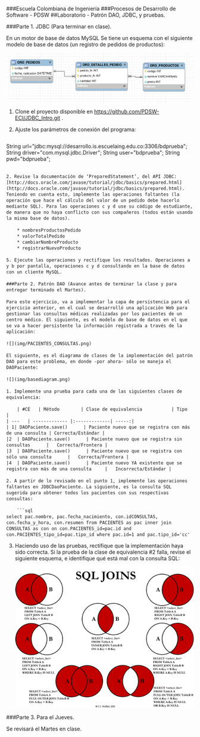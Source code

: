 ###Escuela Colombiana de Ingeniería
###Procesos de Desarrollo de Software - PDSW
##Laboratorio - Patrón DAO, JDBC, y pruebas.

###Parte 1. JDBC (Para terminar en clase).

En un motor de base de datos MySQL Se tiene un esquema con el siguiente modelo de base de datos (un registro de pedidos de productos):

![](img/ex1model.png)


1. Clone el proyecto disponible en https://github.com/PDSW-ECI/JDBC_Intro.git .
3. Ajuste los parámetros de conexión del programa:

	```java
String url="jdbc:mysql://desarrollo.is.escuelaing.edu.co:3306/bdprueba";
String driver="com.mysql.jdbc.Driver";
String user="bdprueba";
String pwd="bdprueba";
```

2. Revise la documentación de ‘PreparedStatement’, del API JDBC:
[http://docs.oracle.com/javase/tutorial/jdbc/basics/prepared.html](http://docs.oracle.com/javase/tutorial/jdbc/basics/prepared.html). Teniendo en cuenta esto, implemente las operaciones faltantes (la operación que hace el cálculo del valor de un pedido debe hacerlo mediante SQL). Para las operaciones c y d use su código de estudiante, de manera que no haya conflicto con sus compañeros (todos están usando la misma base de datos).

	* nombresProductosPedido
	* valorTotalPedido
	* cambiarNombreProducto
	* registrarNuevoProducto

5. Ejecute las operaciones y rectifique los resultados. Operaciones a y b por pantalla, operaciones c y d consultando en la base de datos con un cliente MySQL.

###Parte 2. Patrón DAO (Avance antes de terminar la clase y para entregar terminado el Martes).

Para este ejercicio, va a implementar la capa de persistencia para el ejercicio anterior, en el cual se desarrolló una aplicación Web para gestionar las consultas médicas realizadas por los pacientes de un centro médico. El siguiente, es el modelo de base de datos en el que se va a hacer persistente la información registrada a través de la aplicación:

![](img/PACIENTES_CONSULTAS.png)

El siguiente, es el diagrama de clases de la implementación del patrón DAO para este problema, en donde -por ahora- sólo se maneja el DAOPaciente:

![](img/basediagram.png)

1. Implemente una prueba para cada una de las siguientes clases de equivalencia:

	| #CE	| Método        | Clase de equivalencia           | Tipo  |
| ---	| ------------- |:-------------| -----:|
| 1| DAOPaciente.save()      | Paciente nuevo que se registra con más de una consulta | Correcta/Estándar |
|2	| DAOPaciente.save()      | Paciente nuevo que se registra sin consultas      |   Correcta/Frontera |
|3	| DAOPaciente.save()      | Paciente nuevo que se registra con sólo una consulta      |   Correcta/Frontera |
|4	| DAOPaciente.save()      | Paciente nuevo YA existente que se registra con más de una consulta     |   Incorrecta/Estándar |

2. A partir de lo revisado en el punto 1, implemente las operaciones faltantes en JDBCDaoPaciente. La siguiente, es la consulta SQL sugerida para obtener todos los pacientes con sus respectivas consultas:

	```sql
select pac.nombre, pac.fecha_nacimiento, con.idCONSULTAS, con.fecha_y_hora, con.resumen from PACIENTES as pac inner join CONSULTAS as con on con.PACIENTES_id=pac.id and con.PACIENTES_tipo_id=pac.tipo_id where pac.id=1 and pac.tipo_id='cc'
```

3. Haciendo uso de las pruebas, rectifique que la implementación haya sido correcta. Si la prueba de la clase de equivalencia #2 falla, revise el siguiente esquema, e identifique qué está mal con la consulta SQL:

	![](img/joins.png)


###Parte 3. Para el Jueves.

Se revisará el Martes en clase.